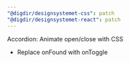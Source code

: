 ```yaml
---
"@digdir/designsystemet-css": patch
"@digdir/designsystemet-react": patch
---
```


Accordion: Animate open/close with CSS
- Replace onFound with onToggle
